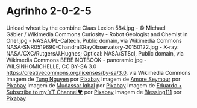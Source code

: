 # Agrinho 2-0-2-5
Unload wheat by the combine Claas Lexion 584.jpg - © Michael Gäbler / Wikimedia Commons
Curiosity - Robot Geologist and Chemist in One!.jpg - NASA/JPL-Caltech, Public domain, via Wikimedia Commons
NASA-SNR0519690-ChandraXRayObservatory-20150122.jpg - X-ray: NASA/CXC/Rutgers/J.Hughes; Optical: NASA/STScI, Public domain, via Wikimedia Commons
BEBÊ NOTBOOK - panoramio.jpg - WILSINHOMICHELLE, CC BY-SA 3.0 <https://creativecommons.org/licenses/by-sa/3.0>, via Wikimedia Commons
Imagem de <a href="https://pixabay.com/pt/users/tungnguyen0905-17946924/?utm_source=link-attribution&utm_medium=referral&utm_campaign=image&utm_content=6701504">Tung Nguyen</a> por <a href="https://pixabay.com/pt//?utm_source=link-attribution&utm_medium=referral&utm_campaign=image&utm_content=6701504">Pixabay</a>
Imagem de <a href="https://pixabay.com/pt/users/popmelon-15508150/?utm_source=link-attribution&utm_medium=referral&utm_campaign=image&utm_content=8715094">Amore Seymour</a> por <a href="https://pixabay.com/pt//?utm_source=link-attribution&utm_medium=referral&utm_campaign=image&utm_content=8715094">Pixabay</a>
Imagem de <a href="https://pixabay.com/pt/users/kreatikar-8562930/?utm_source=link-attribution&utm_medium=referral&utm_campaign=image&utm_content=3412473">Mudassar Iqbal</a> por <a href="https://pixabay.com/pt//?utm_source=link-attribution&utm_medium=referral&utm_campaign=image&utm_content=3412473">Pixabay</a>
Imagem de <a href="https://pixabay.com/pt/users/edurs34-8516248/?utm_source=link-attribution&utm_medium=referral&utm_campaign=image&utm_content=6347153">Eduardo • Subscribe to my YT Channel❤️</a> por <a href="https://pixabay.com/pt//?utm_source=link-attribution&utm_medium=referral&utm_campaign=image&utm_content=6347153">Pixabay</a>
Imagem de <a href="https://pixabay.com/pt/users/blessing111-37993975/?utm_source=link-attribution&utm_medium=referral&utm_campaign=image&utm_content=8155552">Blessing111</a> por <a href="https://pixabay.com/pt//?utm_source=link-attribution&utm_medium=referral&utm_campaign=image&utm_content=8155552">Pixabay</a>